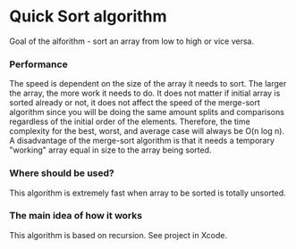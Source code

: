 # Quick Sort algorithm
Goal of the alforithm - sort an array from low to high or vice versa.
### Performance
The speed is dependent on the size of the array it needs to sort. The larger the array, the more work it needs to do.
It does not matter if initial array is sorted already or not, it does not affect the speed of the merge-sort algorithm since you 
will be doing the same amount splits and comparisons regardless of the initial order of the elements.
Therefore, the time complexity for the best, worst, and average case will always be O(n log n).
A disadvantage of the merge-sort algorithm is that it needs a temporary "working" array equal in size to the array being sorted. 
### Where should be used?
This algorithm is extremely fast when array to be sorted is totally unsorted.
### The main idea of how it works
This algorithm is based on recursion. See project in Xcode.
 
